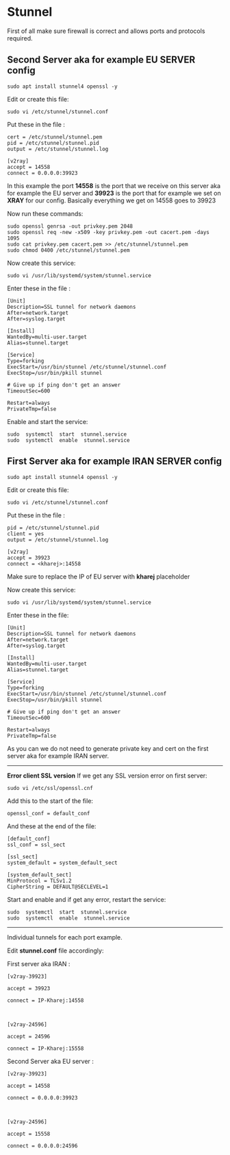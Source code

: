 # Stunnel
First of all make sure firewall is correct and allows ports and protocols required.

## Second Server aka for example EU SERVER config

    sudo apt install stunnel4 openssl -y

  Edit or create this file:

    sudo vi /etc/stunnel/stunnel.conf

Put these in the file :

    cert = /etc/stunnel/stunnel.pem  
    pid = /etc/stunnel/stunnel.pid  
    output = /etc/stunnel/stunnel.log  
      
    [v2ray]  
    accept = 14558  
    connect = 0.0.0.0:39923

In this example the port **14558** is the port that we receive on this server aka for example the EU server
and **39923** is the port that for example we set on **XRAY** for our config.
Basically everything we get on 14558 goes to 39923

Now run these commands:

    sudo openssl genrsa -out privkey.pem 2048  
    sudo openssl req -new -x509 -key privkey.pem -out cacert.pem -days 1095  
    sudo cat privkey.pem cacert.pem >> /etc/stunnel/stunnel.pem  
    sudo chmod 0400 /etc/stunnel/stunnel.pem

  
Now create this service:

    sudo vi /usr/lib/systemd/system/stunnel.service

Enter these in the file :

    [Unit]  
    Description=SSL tunnel for network daemons  
    After=network.target  
    After=syslog.target  
      
    [Install]  
    WantedBy=multi-user.target  
    Alias=stunnel.target  
      
    [Service]  
    Type=forking  
    ExecStart=/usr/bin/stunnel /etc/stunnel/stunnel.conf  
    ExecStop=/usr/bin/pkill stunnel  
      
    # Give up if ping don't get an answer  
    TimeoutSec=600  
      
    Restart=always  
    PrivateTmp=false


Enable and start the service:

    sudo  systemctl  start  stunnel.service  
    sudo  systemctl  enable  stunnel.service

  
  

## First Server aka for example IRAN SERVER config

    sudo apt install stunnel4 openssl -y

  Edit or create this file:

    sudo vi /etc/stunnel/stunnel.conf

Put these in the file :

    pid = /etc/stunnel/stunnel.pid  
    client = yes  
    output = /etc/stunnel/stunnel.log  
      
    [v2ray]  
    accept = 39923  
    connect = <kharej>:14558

Make sure to replace the IP of EU server with **kharej** placeholder

Now create this service:

    sudo vi /usr/lib/systemd/system/stunnel.service

Enter these in the file:

    [Unit]  
    Description=SSL tunnel for network daemons  
    After=network.target  
    After=syslog.target  
      
    [Install]  
    WantedBy=multi-user.target  
    Alias=stunnel.target  
      
    [Service]  
    Type=forking  
    ExecStart=/usr/bin/stunnel /etc/stunnel/stunnel.conf  
    ExecStop=/usr/bin/pkill stunnel  
      
    # Give up if ping don't get an answer  
    TimeoutSec=600  
      
    Restart=always  
    PrivateTmp=false

As you can we do not need to generate private key and cert on the first server aka for example IRAN server.

  
<hr>

**Error client SSL version**
If we get any SSL version error on first server:

    sudo vi /etc/ssl/openssl.cnf

  
Add this to the start of the file:

    openssl_conf = default_conf

  

And these at the end of the file:

    [default_conf]  
    ssl_conf = ssl_sect  
      
    [ssl_sect]  
    system_default = system_default_sect  
      
    [system_default_sect]  
    MinProtocol = TLSv1.2  
    CipherString = DEFAULT@SECLEVEL=1

  
  
Start and enable and if get any error, restart the service:

    sudo  systemctl  start  stunnel.service  
    sudo  systemctl  enable  stunnel.service

  
  
  
  
  
  
  
<hr>
Individual tunnels for each port example.

Edit **stunnel.conf** file accordingly:

First server aka IRAN :

    [v2ray-39923]
    
    accept = 39923
    
    connect = IP-Kharej:14558
    
      
    
    [v2ray-24596]
    
    accept = 24596
    
    connect = IP-Kharej:15558

  
  

Second Server aka EU server :

  

    [v2ray-39923]
    
    accept = 14558
    
    connect = 0.0.0.0:39923
    
      
    
    [v2ray-24596]
    
    accept = 15558
    
    connect = 0.0.0.0:24596
